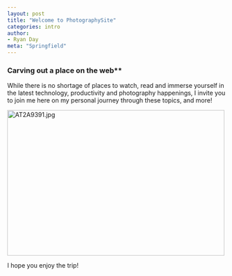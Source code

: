 ```yaml
---
layout: post
title: "Welcome to PhotographySite"
categories: intro
author:
- Ryan Day
meta: "Springfield"
---
```

### Carving out a place on the web**
While there is no shortage of places to watch, read and immerse yourself in the latest technology, productivity and photography happenings, I invite you to join me here on my personal journey through these topics, and more!

<a data-flickr-embed="true" href="https://www.flickr.com/photos/ryfoto/51670577933/in/dateposted-public/" title="AT2A9391.jpg"><img src="https://live.staticflickr.com/65535/51670577933_8c1223d248.jpg" width="500" height="334" alt="AT2A9391.jpg"></a><script async src="//embedr.flickr.com/assets/client-code.js" charset="utf-8"></script>

I hope you enjoy the trip!
